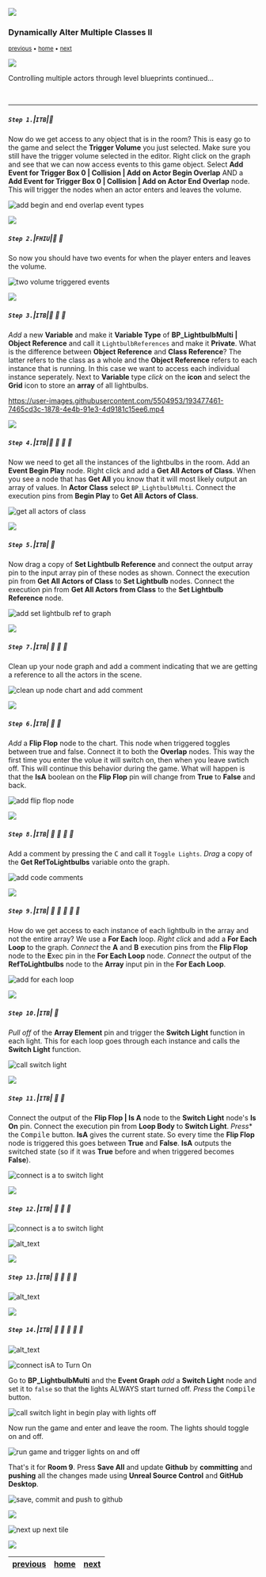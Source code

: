 ![](../images/line3.png)

### Dynamically Alter Multiple Classes II

<sub>[previous](../multiple-actors/README.md#user-content-dynamically-alter-multiple-classes) • [home](../README.md#user-content-ue4-blueprints) • [next](../interface/README.md#user-content-communicate-through-interface)</sub>

![](../images/line3.png)

Controlling multiple actors through level blueprints continued...

<br>

---

##### `Step 1.`\|`ITB`|:small_blue_diamond:

Now do we get access to any object that is in the room? This is easy go to the game and select the **Trigger Volume** you just selected. Make sure you still have the trigger volume selected in the editor. Right click on the graph and see that we can now access events to this game object. Select **Add Event for Trigger Box 0 | Collision | Add on Actor Begin Overlap** AND a **Add Event for Trigger Box 0 | Collision | Add on Actor End Overlap** node. This will trigger the nodes when an actor enters and leaves the volume.

![add begin and end overlap event types](images/GetAllActorsOfClass.png)

![](../images/line2.png)

##### `Step 2.`\|`FHIU`|:small_blue_diamond: :small_blue_diamond: 


So now you should have two events for when the player enters and leaves the volume.

![two volume triggered events](images/bothEvents.png)

![](../images/line2.png)

##### `Step 3.`\|`ITB`|:small_blue_diamond: :small_blue_diamond: :small_blue_diamond:

*Add* a new **Variable** and make it **Variable Type** of **BP_LightbulbMulti | Object Reference** and call it `LightbulbReferences` and make it **Private**. What is the difference between **Object Reference** and **Class Reference**? The latter refers to the class as a whole and the **Object Reference** refers to each instance that is running. In this case we want to access each individual instance seperately. Next to **Variable** type *click* on the **icon** and select the **Grid** icon to store an **array** of all lightbulbs.

https://user-images.githubusercontent.com/5504953/193477461-7465cd3c-1878-4e4b-91e3-4d9181c15ee6.mp4

![](../images/line2.png)

##### `Step 4.`\|`ITB`|:small_blue_diamond: :small_blue_diamond: :small_blue_diamond: :small_blue_diamond:

Now we need to get all the instances of the lightbulbs in the room. Add an **Event Begin Play** node. Right click and add a **Get All Actors of Class**. When you see a node that has **Get All** you know that it will most likely output an array of values. In **Actor Class** select `BP_LightbulbMulti`. Connect the execution pins from **Begin Play** to **Get All Actors of Class**.

![get all actors of class](images/DeleteLightReferenceVariable.png)


![](../images/line2.png)

##### `Step 5.`\|`ITB`| :small_orange_diamond:

Now drag a copy of **Set Lightbulb Reference** and connect the output array pin to the input array pin of these nodes as shown. Connect the execution pin from **Get All Actors of Class** to **Set Lightbulb** nodes. Connect the execution pin from **Get All Actors from Class** to the **Set Lightbulb Reference** node.

![add set lightbulb ref to graph](images/SayYesRm10.png)

![](../images/line2.png)

##### `Step 7.`\|`ITB`| :small_orange_diamond: :small_blue_diamond: :small_blue_diamond:

Clean up your node graph and add a comment indicating that we are getting a reference to all the actors in the scene.

![clean up node chart and add comment](images/addComment.png)

![](../images/line2.png)

##### `Step 6.`\|`ITB`| :small_orange_diamond: :small_blue_diamond:


*Add* a **Flip Flop** node to the chart. This node when triggered toggles between true and false. Connect it to both the **Overlap** nodes. This way the first time you enter the volue it will switch on, then when you leave swtich off. This will continue this behavior during the game. What will happen is that the **IsA** boolean on the **Flip Flop** pin will change from **True** to **False** and back.

![add flip flop node](images/ActorClassBPSelectRm10.png)


![](../images/line2.png)

##### `Step 8.`\|`ITB`| :small_orange_diamond: :small_blue_diamond: :small_blue_diamond: :small_blue_diamond:

Add a comment by pressing the <kbd>C</kbd> and call it `Toggle Lights`. *Drag* a copy of the **Get RefToLightbulbs** variable onto the graph.

![add code comments](images/ActorArrayOut.png)

![](../images/line2.png)

##### `Step 9.`\|`ITB`| :small_orange_diamond: :small_blue_diamond: :small_blue_diamond: :small_blue_diamond: :small_blue_diamond:

How do we get access to each instance of each lightbulb in the array and not the entire array? We use a **For Each** loop. *Right click* and add a **For Each Loop** to the graph. *Connect* the **A** and **B** execution pins from the **Flip Flop** node to the **E**xec pin in the **For Each Loop** node. *Connect* the output of the **RefToLightbulbs** node to the **Array** input pin in the **For Each Loop**.

![add for each loop](images/ConnectActorToForEachRm10.png)

![](../images/line2.png)

##### `Step 10.`\|`ITB`| :large_blue_diamond:

*Pull off* of the **Array Element** pin and trigger the **Switch Light** function in each light.  This for each loop goes through each instance and calls the **Switch Light** function.

![call switch light](images/callSwitchLight.png)

![](../images/line2.png)

##### `Step 11.`\|`ITB`| :large_blue_diamond: :small_blue_diamond: 

Connect the output of the **Flip Flop | Is A** node to the **Switch Light** node's **Is On** pin. Connect the execution pin from **Loop Body** to **Switch Light**. *Press** the <kbd>Compile</kbd> button. **IsA** gives the current state.  So every time the **Flip Flop** node is triggered this goes between **True** and **False**.  **IsA** outputs the switched state (so if it was **True** before and when triggered becomes **False**).

![connect is a to switch light](images/connectSL.png)

![](../images/line2.png)


##### `Step 12.`\|`ITB`| :large_blue_diamond: :small_blue_diamond: :small_blue_diamond: 


![connect is a to switch light](images/defaultFalse.png)


![alt_text](images/.png)

![](../images/line2.png)

##### `Step 13.`\|`ITB`| :large_blue_diamond: :small_blue_diamond: :small_blue_diamond:  :small_blue_diamond: 

![alt_text](images/.png)

![](../images/line2.png)

##### `Step 14.`\|`ITB`| :large_blue_diamond: :small_blue_diamond: :small_blue_diamond: :small_blue_diamond:  :small_blue_diamond: 

![alt_text](images/.png)



![connect isA to Turn On](images/SwitchLightOnOff.jpg)

Go to **BP_LightbulbMulti** and the **Event Graph** *add* a **Switch Light** node and set it to `false` so that the lights ALWAYS start turned off. *Press* the <kbd>Compile</kbd> button.

![call switch light in begin play with lights off](images/image_09.jpg)

Now run the game and enter and leave the room. The lights should toggle on and off.

![run game and trigger lights on and off](images/TurnOnOffLights.gif)

That's it for **Room 9**. Press **Save All** and update **Github** by **committing** and **pushing** all the changes made using **Unreal Source Control** and **GitHub Desktop**. 

![save, commit and push to github](images/Room9GitHub.jpg)

![](../images/line.png)

<!-- <img src="https://via.placeholder.com/1000x100/45D7CA/000000/?text=Next Up - Communicate Through Interface"> -->

![next up next tile](images/banner.png)

![](../images/line.png)

| [previous](../multiple-actors/README.md#user-content-dynamically-alter-multiple-classes)| [home](../README.md#user-content-ue4-blueprints) | [next](../interface/README.md#user-content-communicate-through-interface)|
|---|---|---|
